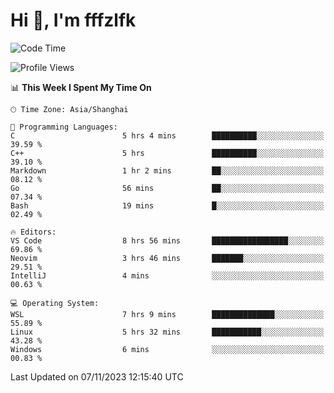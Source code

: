 # Hi 👋, I'm fffzlfk

<!--START_SECTION:waka-->
![Code Time](http://img.shields.io/badge/Code%20Time-550%20hrs%2058%20mins-blue)

![Profile Views](http://img.shields.io/badge/Profile%20Views-0-blue)

📊 **This Week I Spent My Time On** 

```text
🕑︎ Time Zone: Asia/Shanghai

💬 Programming Languages: 
C                        5 hrs 4 mins        ██████████░░░░░░░░░░░░░░░   39.59 % 
C++                      5 hrs               ██████████░░░░░░░░░░░░░░░   39.10 % 
Markdown                 1 hr 2 mins         ██░░░░░░░░░░░░░░░░░░░░░░░   08.12 % 
Go                       56 mins             ██░░░░░░░░░░░░░░░░░░░░░░░   07.34 % 
Bash                     19 mins             █░░░░░░░░░░░░░░░░░░░░░░░░   02.49 % 

🔥 Editors: 
VS Code                  8 hrs 56 mins       █████████████████░░░░░░░░   69.86 % 
Neovim                   3 hrs 46 mins       ███████░░░░░░░░░░░░░░░░░░   29.51 % 
IntelliJ                 4 mins              ░░░░░░░░░░░░░░░░░░░░░░░░░   00.63 % 

💻 Operating System: 
WSL                      7 hrs 9 mins        ██████████████░░░░░░░░░░░   55.89 % 
Linux                    5 hrs 32 mins       ███████████░░░░░░░░░░░░░░   43.28 % 
Windows                  6 mins              ░░░░░░░░░░░░░░░░░░░░░░░░░   00.83 % 
```


 Last Updated on 07/11/2023 12:15:40 UTC
<!--END_SECTION:waka-->
